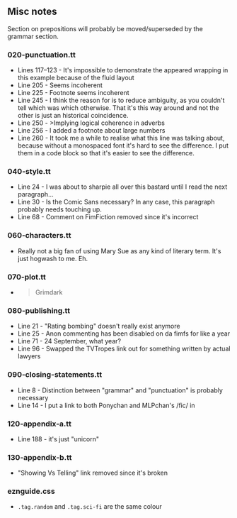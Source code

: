Misc notes
----------

Section on prepositions will probably be moved/superseded by the grammar section.

### 020-punctuation.tt

* Lines 117–123 - It's impossible to demonstrate the appeared wrapping in this example because of the fluid layout
* Line 205 - Seems incoherent
* Line 225 - Footnote seems incoherent
* Line 245 - I think the reason for is to reduce ambiguity, as you couldn't tell which was which otherwise. That it's this way around and not the other is just an historical coincidence.
* Line 250 - >Implying logical coherence in adverbs
* Line 256 - I added a footnote about large numbers
* Line 260 - It took me a while to realise what this line was talking about, because without a monospaced font it's hard to see the difference. I put them in a code block so that it's easier to see the difference.

### 040-style.tt

* Line 24 - I was about to sharpie all over this bastard until I read the next paragraph...
* Line 30 - Is the Comic Sans necessary? In any case, this paragraph probably needs touching up.
* Line 68 - Comment on FimFiction removed since it's incorrect

### 060-characters.tt

* Really not a big fan of using Mary Sue as any kind of literary term. It's just hogwash to me. Eh.

### 070-plot.tt

* >Grimdark

### 080-publishing.tt

* Line 21 - "Rating bombing" doesn't really exist anymore
* Line 25 - Anon commenting has been disabled on da fimfs for like a year
* Line 71 - 24 September, what year?
* Line 96 - Swapped the TVTropes link out for something written by actual lawyers

### 090-closing-statements.tt

* Line 8 - Distinction between "grammar" and "punctuation" is probably necessary
* Line 14 - I put a link to both Ponychan and MLPchan's /fic/ in

### 120-appendix-a.tt

* Line 188 - it's just "unicorn"

### 130-appendix-b.tt

* "Showing Vs Telling" link removed since it's broken

### eznguide.css

* `.tag.random` and `.tag.sci-fi` are the same colour